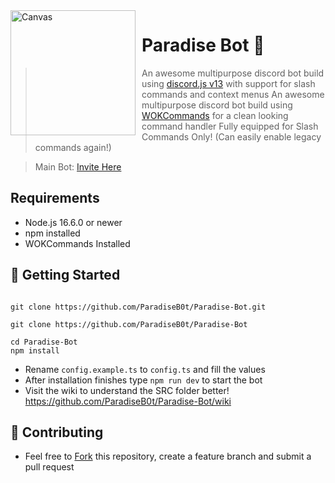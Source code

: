 <img width="200" height="200" align="left" style="float: left; margin: 0 10px 0 0;" alt="Canvas" src="https://cdn.discordapp.com/avatars/870778492999061524/6da3d6e2b9ad80463fb18ae399599d8d.png?size=256">

# Paradise Bot 🤖

> An awesome multipurpose discord bot build using [discord.js v13](https://discord.js.org) with support for slash commands and context menus
> An awesome multipurpose discord bot build using [WOKCommands](https://github.com/AlexzanderFlores/WOKCommands) for a clean looking command handler
> Fully equipped for Slash Commands Only! (Can easily enable legacy commands again!)

> Main Bot: [Invite Here](https://discord.com/api/oauth2/authorize?client_id=870778492999061524&scope=bot+applications.commands&permissions=275380301174)

## Requirements

- Node.js 16.6.0 or newer
- npm installed
- WOKCommands Installed

## 🚀 Getting Started

```

git clone https://github.com/ParadiseB0t/Paradise-Bot.git

git clone https://github.com/ParadiseB0t/Paradise-Bot

cd Paradise-Bot
npm install
```

- Rename `config.example.ts` to `config.ts` and fill the values
- After installation finishes type `npm run dev` to start the bot
- Visit the wiki to understand the SRC folder better!  https://github.com/ParadiseB0t/Paradise-Bot/wiki


## 🤝 Contributing

- Feel free to [Fork](https://github.com/ParadiseB0t/Paradise-Bot/fork) this repository, create a feature branch and submit a pull request

